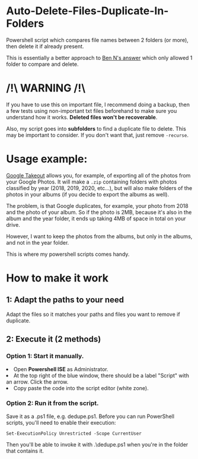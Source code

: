 # Auto-Delete-Files-Duplicate-In-Folders
Powershell script which compares file names between 2 folders (or more), then delete it if already present.

This is essentially a better approach to [Ben N's answer](https://superuser.com/a/1093799) which only allowed 1 folder to compare and delete.

# /!\ WARNING /!\ 
If you have to use this on important file, I recommend doing a backup, then a few tests using non-important txt files beforehand to make sure you understand how it works. <b>Deleted files won't be recoverable</b>.

Also, my script goes into <b>subfolders</b> to find a duplicate file to delete. This may be important to consider. If you don't want that, just remove `-recurse`.

# Usage example:

[Google Takeout](https://takeout.google.com/) allows you, for example, of exporting all of the photos from your Google Photos. It will make a `.zip` containing folders with photos classified by year (2018, 2019, 2020, etc...), but will also make folders of the photos in your albums (if you decide to export the albums as well).

The problem, is that Google duplicates, for example, your photo from 2018 and the photo of your album. So if the photo is 2MB, because it's also in the album and the year folder, it ends up taking 4MB of space in total on your drive.

However, I want to keep the photos from the albums, but only in the albums, and not in the year folder.

This is where my powershell scripts comes handy.

# How to make it work

## 1: Adapt the paths to your need
Adapt the files so it matches your paths and files you want to remove if duplicate.

## 2: Execute it (2 methods)

### Option 1: Start it manually.
<li>Open <b>Powershell ISE</b> as Administrator.</li>
<li>At the top right of the blue window, there should be a label "Script" with an arrow. Click the arrow.</li>
<li>Copy paste the code into the script editor (white zone).</li>


### Option 2: Run it from the script.
Save it as a .ps1 file, e.g. dedupe.ps1. Before you can run PowerShell scripts, you'll need to enable their execution:

`Set-ExecutionPolicy Unrestricted -Scope CurrentUser`

Then you'll be able to invoke it with .\dedupe.ps1 when you're in the folder that contains it.
